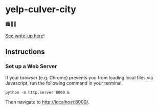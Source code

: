 # yelp-culver-city
🏙️🌆🌃

[See write-up here](https://ifcolorful.com/yelp-culver-city/)!

## Instructions

### Set up a Web Server

If your browser (e.g. Chrome) prevents you from loading local files via Javascript, run the following command in your terminal.

```
python -m http.server 8000 &
```

Then navigate to [http://localhost:8000/](http://localhost:8000/).
